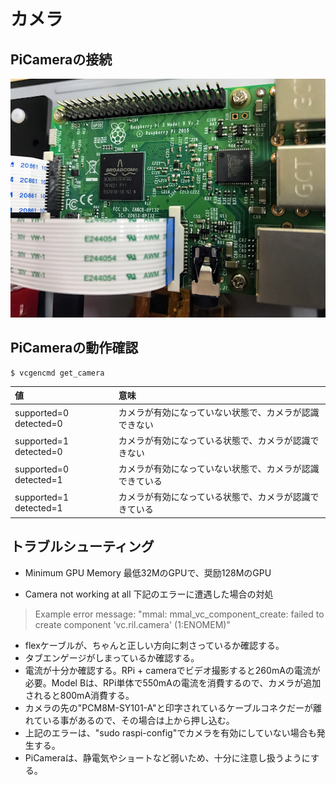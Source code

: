 # カメラ

## PiCameraの接続

![](/img/camera/picam001.png)

## PiCameraの動作確認

```shell
$ vcgencmd get_camera
```

|値|意味|
|:--|:--|
|supported=0 detected=0|カメラが有効になっていない状態で、カメラが認識できない|
|supported=1 detected=0|カメラが有効になっている状態で、カメラが認識できない|
|supported=0 detected=1|カメラが有効になっていない状態で、カメラが認識できている|
|supported=1 detected=1|カメラが有効になっている状態で、カメラが認識できている|

## トラブルシューティング

* Minimum GPU Memory
最低32MのGPUで、奨励128MのGPU

* Camera not working at all
下記のエラーに遭遇した場合の対処
> Example error message: "mmal: mmal_vc_component_create: failed to create component 'vc.ril.camera' (1:ENOMEM)"

- flexケーブルが、ちゃんと正しい方向に刺さっているか確認する。
- タブエンゲージがしまっているか確認する。
- 電流が十分か確認する。RPi + cameraでビデオ撮影すると260mAの電流が必要。Model Bは、RPi単体で550mAの電流を消費するので、カメラが追加されると800mA消費する。
- カメラの先の"PCM8M-SY101-A"と印字されているケーブルコネクだーが離れている事があるので、その場合は上から押し込む。
- 上記のエラーは、"sudo raspi-config"でカメラを有効にしていない場合も発生する。
- PiCameraは、静電気やショートなど弱いため、十分に注意し扱うようにする。